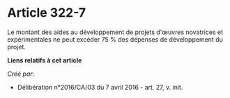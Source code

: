 # Article 322-7

Le montant des aides au développement de projets d'œuvres novatrices et expérimentales ne peut excéder 75 % des dépenses de
développement du projet.

**Liens relatifs à cet article**

_Créé par_:

  - Délibération n°2016/CA/03 du 7 avril 2016 - art. 27, v. init.
